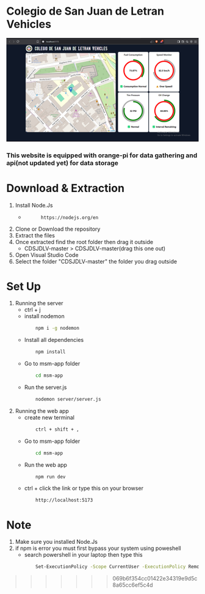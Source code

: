 # Colegio de San Juan de Letran Vehicles

![cdDemo](./msm-app/src/components/dashboard/images/screenDemo.png)

### This website is equipped with orange-pi for data gathering and api(not updated yet) for data storage

# Download & Extraction

1. Install Node.Js 
    * ```bash
            https://nodejs.org/en
        ```
2. Clone or Download the repository
3. Extract the files
4. Once extracted find the root folder then drag it outside
    * CDSJDLV-master > CDSJDLV-master(drag this one out)
5. Open Visual Studio Code
6. Select the folder "CDSJDLV-master" the folder you drag outside


# Set Up
1. Running the server
    * ctrl + j
    * install nodemon
        ```bash
            npm i -g nodemon
        ```
    * Install all dependencies
        ```bash
            npm install
        ```
    * Go to msm-app folder
        ```bash
            cd msm-app
        ```
    * Run the server.js
        ```bash
            nodemon server/server.js
        ``` 
2. Running the web app
    * create new terminal 
        ```bash 
            ctrl + shift + ,
        ```
    * Go to msm-app folder
        ```bash
            cd msm-app
        ```
    * Run the web app
        ```bash
            npm run dev
        ```
    * ctrl + click the link or type this on your browser
        ```bash
            http://localhost:5173
        ```

# Note
1. Make sure you installed Node.Js
2. if npm is error you must first bypass your system using poweshell
    * search powershell in your laptop then type this
        ```bash
            Set-ExecutionPolicy -Scope CurrentUser -ExecutionPolicy RemoteSigned
        ```




>>>>>>> 069b6f354cc01422e34319e9d5c8a65cc6ef5c4d
